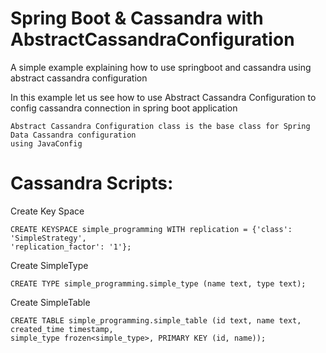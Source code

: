 # Spring Boot & Cassandra with AbstractCassandraConfiguration
A simple example explaining how to use springboot and cassandra using abstract cassandra configuration

In this example let us see how to use Abstract Cassandra Configuration to config cassandra connection in spring boot application

    Abstract Cassandra Configuration class is the base class for Spring Data Cassandra configuration 
    using JavaConfig

# Cassandra Scripts:

Create Key Space

    CREATE KEYSPACE simple_programming WITH replication = {'class': 'SimpleStrategy', 
    'replication_factor': '1'};

Create SimpleType

    CREATE TYPE simple_programming.simple_type (name text, type text);

Create SimpleTable

    CREATE TABLE simple_programming.simple_table (id text, name text, created_time timestamp, 
    simple_type frozen<simple_type>, PRIMARY KEY (id, name));
        
